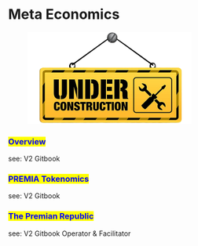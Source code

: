 # Meta Economics

<figure><img src="../.gitbook/assets/architectural-engineering-home-construction-new-york-city-artframe-royalty-free-under-construction-removebg-preview (2).png" alt="" width="333"><figcaption></figcaption></figure>

### <mark style="color:blue;">Overview</mark>

see: V2 Gitbook

### <mark style="color:blue;">PREMIA Tokenomics</mark>

see: V2 Gitbook

### <mark style="color:blue;">The Premian Republic</mark>

see: V2 Gitbook Operator & Facilitator
